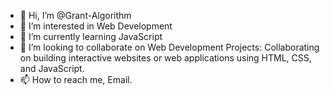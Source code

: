 - 👋 Hi, I’m @Grant-Algorithm
- 👀 I’m interested in Web Development
- 🌱 I’m currently learning JavaScript
- 💞️ I’m looking to collaborate on Web Development Projects: Collaborating on building interactive websites or web applications using HTML, CSS, and JavaScript.
- 📫 How to reach me,  Email.

<!---
Grant-Algorithm/Grant-Algorithm is a ✨ special ✨ repository because its `README.md` (this file) appears on your GitHub profile.
You can click the Preview link to take a look at your changes.
--->
